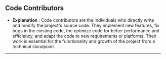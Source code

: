 ## **Code Contributors**

- **Explanation** : Code contributors are the individuals who directly write and modify the project's source code. They implement new features, fix bugs in the existing code, the optimize code for better performance and efficiency, and adapt the code to new requirements or platforms. Their work is essential for the functionality and growth of the project from a technical standpoint.
---
